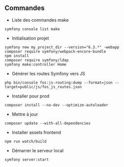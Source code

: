## Commandes

- Liste des commandes make
```
symfony console list make
```

- Initialisation projet
```
symfony new my_project_dir --version="6.3.*" -webapp
composer require symfony/webpack-encore-bundle
npm install
composer require symfony/ldap
symfony make:controller Home
```

- Générer les routes Symfony vers JS
```
php bin/console fos:js-routing:dump --format=json --target=public/js/fos_js_routes.json
```

- Installer pour prod
```
composer install --no-dev --optimize-autoloader
```

- Mettre à jour
```
composer update --with-all-dependencies
```

- Installer assets frontend
```
npm run watch/build
```

- Démarrer le serveur local
```
symfony server:start
```
